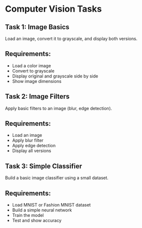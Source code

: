 # Computer Vision Tasks
## Task 1: Image Basics
Load an image, convert it to grayscale, and display both versions.

## Requirements:
- Load a color image
- Convert to grayscale
- Display original and grayscale side by side
- Show image dimensions
  
## Task 2: Image Filters
Apply basic filters to an image (blur, edge detection).

## Requirements:
- Load an image
- Apply blur filter
- Apply edge detection
- Display all versions
  
## Task 3: Simple Classifier
Build a basic image classifier using a small dataset.

## Requirements:
- Load MNIST or Fashion MNIST dataset
- Build a simple neural network
- Train the model
- Test and show accuracy

